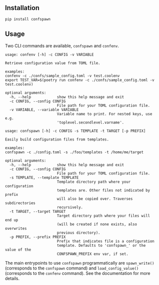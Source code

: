 Installation
------------

```shell
pip install confspawn
```


Usage
-----
Two CLI commands are available, `confspawn` and `confenv`.

```
usage: confenv [-h] -c CONFIG -v VARIABLE

Retrieve configuration value from TOML file.

examples:
confenv -c ./confs/sample_config.toml -v test.coolenv
export TEST_VAR=$(poetry run confenv -c ./confs/sample_config.toml -v test.coolenv)

optional arguments:
  -h, --help            show this help message and exit
  -c CONFIG, --config CONFIG
                        File path for your TOML configuration file.
  -v VARIABLE, --variable VARIABLE
                        Variable name to print. For nested keys, use e.g.
                        'toplevel.secondlevel.varname'.
```

```
usage: confspawn [-h] -c CONFIG -s TEMPLATE -t TARGET [-p PREFIX]

Easily build configuration files from templates.

examples:
confspawn -c ./config.toml -s ./foo/templates -t /home/me/target

optional arguments:
  -h, --help            show this help message and exit
  -c CONFIG, --config CONFIG
                        File path for your TOML configuration file.
  -s TEMPLATE, --template TEMPLATE
                        Template directory path where your configuration
                        templates are. Other files not indicated by prefix
                        will also be copied over. Traverses subdirectories
                        recursively.
  -t TARGET, --target TARGET
                        Target directory path where your files will end up
                        (will be created if none exists, also overwrites
                        previous directory).
  -p PREFIX, --prefix PREFIX
                        Prefix that indicates file is a configuration
                        template. Defaults to 'confspawn_' or the value of the
                        CONFSPAWN_PREFIX env var, if set.
```

The main entrypoints to use `confspawn` programmatically are `spawn_write()` (corresponds to the `confspawn` command) and `load_config_value()` (corresponds to the `confenv` command). See the documentation for more details.